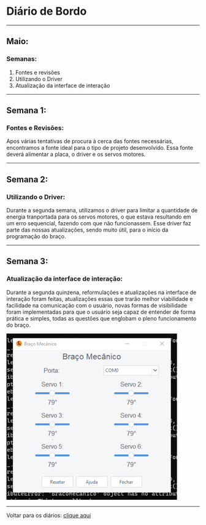 # Diário de Bordo

---
## Maio:
### Semanas:
1. Fontes e revisões
2. Utilizando o Driver 
2. Atualização da interface de interação 


---
## Semana 1:
### Fontes e Revisões:

Apos várias tentativas de procura à cerca das fontes necessárias, encontramos a fonte ideal para o tipo de projeto desenvolvido. Essa fonte deverá alimentar a placa, o driver e os servos motores.


---

## Semana 2:
### Utilizando o Driver:

Durante a segunda semana, utilizamos o driver para limitar a quantidade de energia tranportada para os servos motores, o que estava resultando em um erro sequencial, fazendo com que não funcionassem. Esse driver faz parte das nossas atualizações, sendo muito útil, para o início da programação do braço.

---

## Semana 3:
### Atualização da interface de interação:

Durante a segunda quinzena, reformulações e atualizações na interface de interação foram feitas, atualizações essas que trarão melhor viabilidade e facilidade na comunicação com o usuário, novas formas de visibilidade foram implementadas para que o usuário seja capaz de entender de forma prática e simples, todas as questões que englobam o pleno funcionamento do braço.                        

![Menu Atualizado](./imagens/menuatt.png)

---


Voltar para os diários: [clique aqui](./menu_diario.md)                                          
